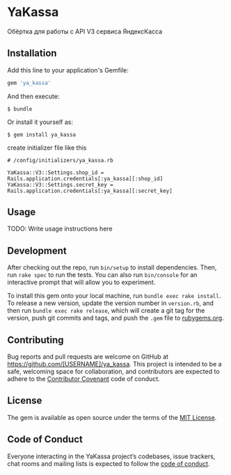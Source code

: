 # YaKassa

Обёртка для работы с API V3 сервиса ЯндексКасса

## Installation

Add this line to your application's Gemfile:

```ruby
gem 'ya_kassa'
```

And then execute:

    $ bundle

Or install it yourself as:

    $ gem install ya_kassa

create initializer file like this
```
# /config/initializers/ya_kassa.rb

YaKassa::V3::Settings.shop_id = Rails.application.credentials[:ya_kassa][:shop_id]
YaKassa::V3::Settings.secret_key = Rails.application.credentials[:ya_kassa][:secret_key]

```

## Usage

TODO: Write usage instructions here

## Development

After checking out the repo, run `bin/setup` to install dependencies. Then, run `rake spec` to run the tests. You can also run `bin/console` for an interactive prompt that will allow you to experiment.

To install this gem onto your local machine, run `bundle exec rake install`. To release a new version, update the version number in `version.rb`, and then run `bundle exec rake release`, which will create a git tag for the version, push git commits and tags, and push the `.gem` file to [rubygems.org](https://rubygems.org).

## Contributing

Bug reports and pull requests are welcome on GitHub at https://github.com/[USERNAME]/ya_kassa. This project is intended to be a safe, welcoming space for collaboration, and contributors are expected to adhere to the [Contributor Covenant](http://contributor-covenant.org) code of conduct.

## License

The gem is available as open source under the terms of the [MIT License](https://opensource.org/licenses/MIT).

## Code of Conduct

Everyone interacting in the YaKassa project’s codebases, issue trackers, chat rooms and mailing lists is expected to follow the [code of conduct](https://github.com/[USERNAME]/ya_kassa/blob/master/CODE_OF_CONDUCT.md).
